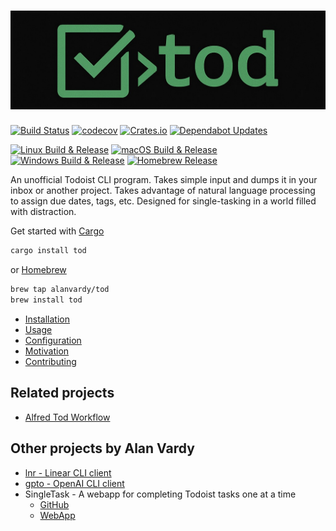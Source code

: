 # ![Tod](tod-crop.jpeg)
[![Build Status](https://github.com/alanvardy/tod/workflows/ci/badge.svg)](https://github.com/alanvardy/tod) [![codecov](https://codecov.io/gh/alanvardy/tod/graph/badge.svg)](https://codecov.io/gh/alanvardy/tod) [![Crates.io](https://img.shields.io/crates/v/tod.svg)](https://crates.io/crates/tod) [![Dependabot Updates](https://github.com/alanvardy/tod/actions/workflows/dependabot/dependabot-updates/badge.svg)](https://github.com/alanvardy/tod/actions/workflows/dependabot/dependabot-updates)

[![Linux Build & Release](https://github.com/alanvardy/tod/actions/workflows/release_linux.yml/badge.svg)](https://github.com/alanvardy/tod/actions/workflows/release_linux.yml)
[![macOS Build & Release](https://github.com/alanvardy/tod/actions/workflows/release_macos.yml/badge.svg)](https://github.com/alanvardy/tod/actions/workflows/release_macos.yml)
[![Windows Build & Release](https://github.com/alanvardy/tod/actions/workflows/release_windows.yml/badge.svg)](https://github.com/alanvardy/tod/actions/workflows/release_windows.yml)
[![Homebrew Release](https://github.com/alanvardy/homebrew-tod/actions/workflows/update_formula.yml/badge.svg)](https://github.com/alanvardy/homebrew-tod/actions/workflows/update_formula.yml)

An unofficial Todoist CLI program. Takes simple input and dumps it in your inbox or another project. Takes advantage of natural language processing to assign due dates, tags, etc. Designed for single-tasking in a world filled with distraction.

Get started with [Cargo](https://crates.io/crates/tod)

```bash
cargo install tod
```

or [Homebrew](https://brew.sh)

```bash
brew tap alanvardy/tod
brew install tod
```

- [Installation](/docs/installation.md)
- [Usage](/docs/usage.md)
- [Configuration](/docs/configuration.md)
- [Motivation](/docs/motivation.md)
- [Contributing](/docs/contributing.md)

## Related projects

- [Alfred Tod Workflow](https://github.com/stacksjb/AlfredTodWorkflow)

## Other projects by Alan Vardy

- [lnr - Linear CLI client](https://github.com/alanvardy/lnr)
- [gpto - OpenAI CLI client](https://github.com/alanvardy/gpto)
- SingleTask - A webapp for completing Todoist tasks one at a time
  - [GitHub](https://github.com/alanvardy/singletask)
  - [WebApp](https://singletask-6hm5.shuttle.app)
